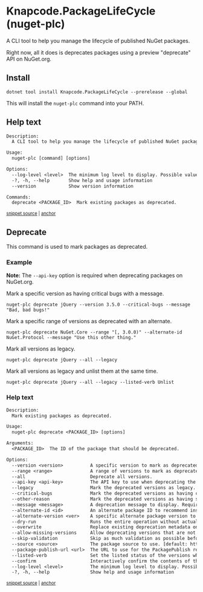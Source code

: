 # Knapcode.PackageLifeCycle (nuget-plc)

A CLI tool to help you manage the lifecycle of published NuGet packages.

Right now, all it does is deprecates packages using a preview "deprecate" API on NuGet.org.

## Install

```console
dotnet tool install Knapcode.PackageLifeCycle --prerelease --global
```

This will install the `nuget-plc` command into your PATH.

## Help text

<!-- snippet: ProgramTests.Help.verified.txt -->
<a id='snippet-ProgramTests.Help.verified.txt'></a>
```txt
Description:
  A CLI tool to help you manage the lifecycle of published NuGet packages.

Usage:
  nuget-plc [command] [options]

Options:
  --log-level <level>  The minimum log level to display. Possible values: Verbose, Debug, Information, Warning, Error, Fatal [default: Information]
  -?, -h, --help       Show help and usage information
  --version            Show version information

Commands:
  deprecate <PACKAGE_ID>  Mark existing packages as deprecated.
```
<sup><a href='/test/NuGet.PackageLifeCycle.Test/ProgramTests.Help.verified.txt#L1-L14' title='Snippet source file'>snippet source</a> | <a href='#snippet-ProgramTests.Help.verified.txt' title='Start of snippet'>anchor</a></sup>
<!-- endSnippet -->

## Deprecate

This command is used to mark packages as deprecated.

### Example

**Note:** The `--api-key` option is required when deprecating packages on NuGet.org.

Mark a specific version as having critical bugs with a message.

```console
nuget-plc deprecate jQuery --version 3.5.0 --critical-bugs --message "Bad, bad bugs!"
```

Mark a specific range of versions as deprecated with an alternate.

```console
nuget-plc deprecate NuGet.Core --range "[, 3.0.0)" --alternate-id NuGet.Protocol --message "Use this other thing."
```

Mark all versions as legacy.

```console
nuget-plc deprecate jQuery --all --legacy
```

Mark all versions as legacy and unlist them at the same time.

```console
nuget-plc deprecate jQuery --all --legacy --listed-verb Unlist
```

### Help text

<!-- snippet: ProgramTests.Help_deprecate.verified.txt -->
<a id='snippet-ProgramTests.Help_deprecate.verified.txt'></a>
```txt
Description:
  Mark existing packages as deprecated.

Usage:
  nuget-plc deprecate <PACKAGE_ID> [options]

Arguments:
  <PACKAGE_ID>  The ID of the package that should be deprecated.

Options:
  --version <version>          A specific version to mark as deprecated (multiple allowed).
  --range <range>              A range of versions to mark as deprecated (multiple allowed).
  --all                        Deprecate all versions.
  --api-key <api-key>          The API key to use when deprecating the package.
  --legacy                     Mark the deprecated versions as legacy.
  --critical-bugs              Mark the deprecated versions as having critical bugs.
  --other-reason               Mark the deprecated versions as having some other deprecation reason. Enabled by default if no other deprecation reason is selected.
  --message <message>          A deprecation message to display. Required if --other-reason is specified or no other deprecation reason is selected.
  --alternate-id <id>          An alternate package ID to recommend instead of this package.
  --alternate-version <ver>    A specific alternate package version to recommend. Only usable with --alternate-id.
  --dry-run                    Runs the entire operation without actually submitting the deprecation request.
  --overwrite                  Replace existing deprecation metadata on a package version.
  --allow-missing-versions     Allow deprecating versions that are not yet available on the source.
  --skip-validation            Skip as much validation as possible before submitting the request. Automatically enables the --allow-missing-versions and --overwrite options.
  --source <source>            The package source to use. [default: https://api.nuget.org/v3/index.json]
  --package-publish-url <url>  The URL to use for the PackagePublish resource. For V2 package sources, you may need to provide --package-publish-url as well. [default: discovered via --source option for a V3 feed and uses a '/package' convention on a V2 feed]
  --listed-verb                Set the listed status of the versions while deprecating. Use Unlist to unlist the versions, Relist to relist them, or Unchanged to leave the current listed status. [default: Unchanged]
  --confirm                    Interactively confirm the contents of the deprecation API request before proceeding.
  --log-level <level>          The minimum log level to display. Possible values: Verbose, Debug, Information, Warning, Error, Fatal [default: Information]
  -?, -h, --help               Show help and usage information
```
<sup><a href='/test/NuGet.PackageLifeCycle.Test/ProgramTests.Help_Deprecate.verified.txt#L1-L33' title='Snippet source file'>snippet source</a> | <a href='#snippet-ProgramTests.Help_deprecate.verified.txt' title='Start of snippet'>anchor</a></sup>
<!-- endSnippet -->
